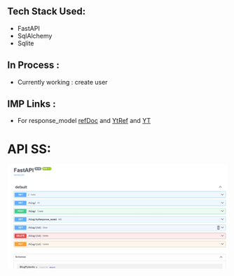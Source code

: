 ## Tech Stack Used:
- FastAPI
- SqlAlchemy
- Sqlite

## In Process : 
- Currently working : create user

## IMP Links : 

- For response_model [refDoc](https://fastapi.tiangolo.com/tutorial/sql-databases/) and [YtRef](https://www.youtube.com/watch?v=7t2alSnE2-I&t=164s) and [YT](https://www.youtube.com/watch?v=nC9ob8xM3AM&t=919s)

# API SS:

![img](./SwaggerUI_allCrud_apis.jpg)

